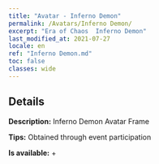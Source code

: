 ```yaml
---
title: "Avatar - Inferno Demon"
permalink: /Avatars/Inferno Demon/
excerpt: "Era of Chaos  Inferno Demon"
last_modified_at: 2021-07-27
locale: en
ref: "Inferno Demon.md"
toc: false
classes: wide
---
```

## Details

 **Description:** Inferno Demon Avatar Frame 

 **Tips:** Obtained through event participation 

 **Is available:**  + 

